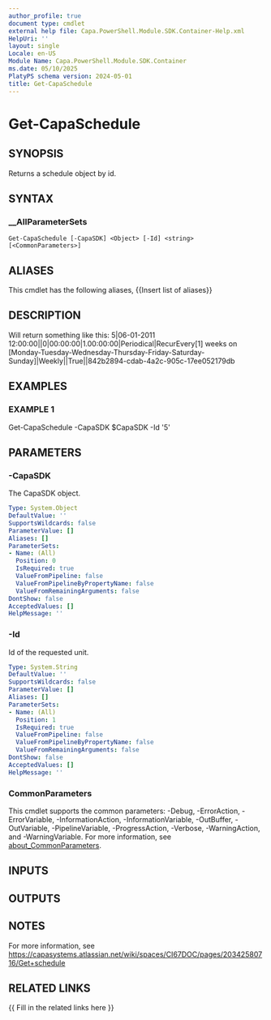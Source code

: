 ```yaml
---
author_profile: true
document type: cmdlet
external help file: Capa.PowerShell.Module.SDK.Container-Help.xml
HelpUri: ''
layout: single
Locale: en-US
Module Name: Capa.PowerShell.Module.SDK.Container
ms.date: 05/10/2025
PlatyPS schema version: 2024-05-01
title: Get-CapaSchedule
---
```


# Get-CapaSchedule

## SYNOPSIS

Returns a schedule object by id.

## SYNTAX

### __AllParameterSets

```
Get-CapaSchedule [-CapaSDK] <Object> [-Id] <string> [<CommonParameters>]
```

## ALIASES

This cmdlet has the following aliases,
  {{Insert list of aliases}}

## DESCRIPTION

Will return something like this: 5|06-01-2011 12:00:00||0|00:00:00|1.00:00:00|Periodical|RecurEvery[1] weeks on [Monday-Tuesday-Wednesday-Thursday-Friday-Saturday-Sunday]|Weekly||True||842b2894-cdab-4a2c-905c-17ee052179db

## EXAMPLES

### EXAMPLE 1

Get-CapaSchedule -CapaSDK $CapaSDK -Id '5'

## PARAMETERS

### -CapaSDK

The CapaSDK object.

```yaml
Type: System.Object
DefaultValue: ''
SupportsWildcards: false
ParameterValue: []
Aliases: []
ParameterSets:
- Name: (All)
  Position: 0
  IsRequired: true
  ValueFromPipeline: false
  ValueFromPipelineByPropertyName: false
  ValueFromRemainingArguments: false
DontShow: false
AcceptedValues: []
HelpMessage: ''
```

### -Id

Id of the requested unit.

```yaml
Type: System.String
DefaultValue: ''
SupportsWildcards: false
ParameterValue: []
Aliases: []
ParameterSets:
- Name: (All)
  Position: 1
  IsRequired: true
  ValueFromPipeline: false
  ValueFromPipelineByPropertyName: false
  ValueFromRemainingArguments: false
DontShow: false
AcceptedValues: []
HelpMessage: ''
```

### CommonParameters

This cmdlet supports the common parameters: -Debug, -ErrorAction, -ErrorVariable,
-InformationAction, -InformationVariable, -OutBuffer, -OutVariable, -PipelineVariable,
-ProgressAction, -Verbose, -WarningAction, and -WarningVariable. For more information, see
[about_CommonParameters](https://go.microsoft.com/fwlink/?LinkID=113216).

## INPUTS

## OUTPUTS

## NOTES

For more information, see https://capasystems.atlassian.net/wiki/spaces/CI67DOC/pages/20342580716/Get+schedule


## RELATED LINKS

{{ Fill in the related links here }}

